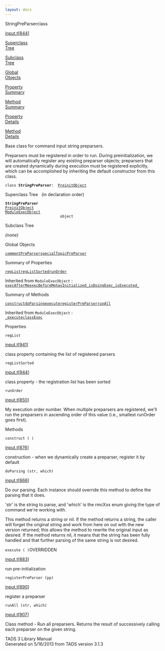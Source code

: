 ```yaml
---
layout: docs
---
```

<span class="title">StringPreParser</span><span class="type">class</span>

[input.t](../file/input.t.html)\[[844](../source/input.t.html#844)\]

[Superclass  
Tree](#_SuperClassTree_)

[Subclass  
Tree](#_SubClassTree_)

[Global  
Objects](#_ObjectSummary_)

[Property  
Summary](#_PropSummary_)

[Method  
Summary](#_MethodSummary_)

[Property  
Details](#_Properties_)

[Method  
Details](#_Methods_)

<div class="fdesc">

Base class for command input string preparsers.

Preparsers must be registered in order to run. During preinitialization,
we will automatically register any existing preparser objects;
preparsers that are created dynamically during execution must be
registered explicitly, which can be accomplished by inheriting the
default constructor from this class.

`class `**`StringPreParser`**` :   `[`PreinitObject`](../object/PreinitObject.html)

</div>

<span id="_SuperClassTree_"></span>

<div class="mjhd">

<span class="hdln">Superclass Tree</span>   (in declaration order)

</div>

**`StringPreParser`**  
[`PreinitObject`](../object/PreinitObject.html)  
[`ModuleExecObject`](../object/ModuleExecObject.html)  
`                         object`  
<span id="_SubClassTree_"></span>

<div class="mjhd">

<span class="hdln">Subclass Tree</span>  

</div>

*(none)* <span id="_ObjectSummary_"></span>

<div class="mjhd">

<span class="hdln">Global Objects</span>  

</div>

[`commentPreParser`](../object/commentPreParser.html)[`specialTopicPreParser`](../object/specialTopicPreParser.html)
<span id="_PropSummary_"></span>

<div class="mjhd">

<span class="hdln">Summary of Properties</span>  

</div>

[`regList`](#regList)[`regListSorted`](#regListSorted)[`runOrder`](#runOrder)



Inherited from `ModuleExecObject` :  
[`execAfterMe`](../object/ModuleExecObject.html#execAfterMe)[`execBeforeMe`](../object/ModuleExecObject.html#execBeforeMe)[`hasInitialized_`](../object/ModuleExecObject.html#hasInitialized_)[`isDoingExec_`](../object/ModuleExecObject.html#isDoingExec_)[`isExecuted_`](../object/ModuleExecObject.html#isExecuted_)

<span id="_MethodSummary_"></span>

<div class="mjhd">

<span class="hdln">Summary of Methods</span>  

</div>

[`construct`](#construct)[`doParsing`](#doParsing)[`execute`](#execute)[`registerPreParser`](#registerPreParser)[`runAll`](#runAll)



Inherited from `ModuleExecObject` :  
[`_execute`](../object/ModuleExecObject.html#_execute)[`classExec`](../object/ModuleExecObject.html#classExec)

<span id="_Properties_"></span>

<div class="mjhd">

<span class="hdln">Properties</span>  

</div>

<span id="regList"></span>

`regList`

[input.t](../file/input.t.html)\[[941](../source/input.t.html#941)\]

<div class="desc">

class property containing the list of registered parsers

</div>

<span id="regListSorted"></span>

`regListSorted`

[input.t](../file/input.t.html)\[[944](../source/input.t.html#944)\]

<div class="desc">

class property - the registration list has been sorted

</div>

<span id="runOrder"></span>

`runOrder`

[input.t](../file/input.t.html)\[[850](../source/input.t.html#850)\]

<div class="desc">

My execution order number. When multiple preparsers are registered,
we'll run the preparsers in ascending order of this value (i.e.,
smallest runOrder goes first).

</div>

<span id="_Methods_"></span>

<div class="mjhd">

<span class="hdln">Methods</span>  

</div>

<span id="construct"></span>

`construct ( )`

[input.t](../file/input.t.html)\[[876](../source/input.t.html#876)\]

<div class="desc">

construction - when we dynamically create a preparser, register it by
default

</div>

<span id="doParsing"></span>

`doParsing (str, which)`

[input.t](../file/input.t.html)\[[866](../source/input.t.html#866)\]

<div class="desc">

Do our parsing. Each instance should override this method to define the
parsing that it does.

'str' is the string to parse, and 'which' is the rmcXxx enum giving the
type of command we're working with.

This method returns a string or nil. If the method returns a string, the
caller will forget the original string and work from here on out with
the new version returned; this allows the method to rewrite the original
input as desired. If the method returns nil, it means that the string
has been fully handled and that further parsing of the same string is
not desired.

</div>

<span id="execute"></span>

`execute ( )`<span class="rem">OVERRIDDEN</span>

[input.t](../file/input.t.html)\[[883](../source/input.t.html#883)\]

<div class="desc">

run pre-initialization

</div>

<span id="registerPreParser"></span>

`registerPreParser (pp)`

[input.t](../file/input.t.html)\[[890](../source/input.t.html#890)\]

<div class="desc">

register a preparser

</div>

<span id="runAll"></span>

`runAll (str, which)`

[input.t](../file/input.t.html)\[[907](../source/input.t.html#907)\]

<div class="desc">

Class method - Run all preparsers. Returns the result of successively
calling each preparser on the given string.

</div>

<div class="ftr">

TADS 3 Library Manual  
Generated on 5/16/2013 from TADS version 3.1.3

</div>
